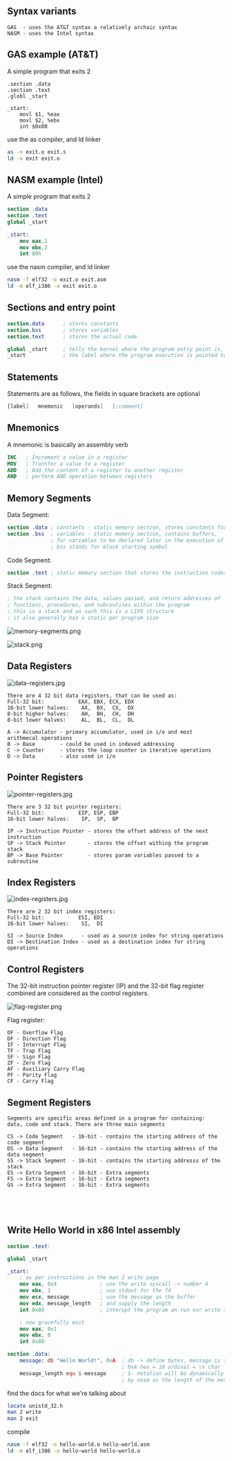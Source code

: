 ## Syntax variants 
```
GAS  - uses the AT&T syntax a relatively archaic syntax
NASM - uses the Intel syntax
```

## GAS example (AT&T)

A simple program that exits 2
```gas
.section .data
.section .text
.globl _start

_start:
    movl $1, %eax
    movl $2, %ebx
    int $0x80
```

use the as compiler, and ld linker
```bash
as -o exit.o exit.s
ld -o exit exit.o 
```


## NASM example (Intel)

A simple program that exits 2
```nasm
section .data
section .text
global _start

_start:
    mov eax,1
    mov ebx,2
    int 80h
```

use the nasm compiler, and ld linker
```bash
nasm -f elf32 -o exit.o exit.asm
ld -m elf_i386 -o exit exit.o 
```

## Sections and entry point
```nasm
section.data      ; stores constants 
section.bss       ; stores variables
section.text      ; stores the actual code
```
```nasm
global _start     ; tells the kernel where the program entry point is, and it's a label _start 
_start            ; the label where the program execution is pointed to 
```

## Statements 

Statements are as follows, the fields in square brackets are optional
```nasm
[label]   mnemonic   [operands]   [;comment]
```

## Mnemonics

A mnemonic is basically an assembly verb
```nasm
INC   ; Increment a value in a register
MOV   ; Transfer a value to a register
ADD   ; Add the content of a register to another register
AND   ; perform AND operation between registers
```

## Memory Segments

Data Segment: 
```nasm
section .data ; constants - static memory section, stores constants for the program
section .bss  ; variables - static memory section, contains buffers,  
              ; for variables to be declared later in the execution of the program
              ; bss stands for block starting symbol
```

Code Segment:
```nasm
section .text ; static memory section that stores the instruction codes of the program
```

Stack Segment:
```nasm
; the stack contains the data, values passed, and return addresses of
; functions, procedures, and subroutines within the program
; this is a stack and as such this is a LIFO structure
; it also generally has a static per program size
```

![memory-segments.png](memory-segments.png)    

![stack.png](stack.png)  


## Data Registers

![data-registers.jpg](data-registers.jpg)  

```
There are 4 32 bit data registers, that can be used as: 
Full-32 bit:           EAX, EBX, ECX, EDX
16-bit lower halves:    AX,  BX,  CX,  DX
8-bit higher halves:    AH,  BH,  CH,  DH
8-bit lower halves:     AL,  BL,  CL,  DL
```
```
A -> Accumulator - primary accumulator, used in i/o and most arithmecal operations 
B -> Base        - could be used in indexed addressing
C -> Counter     - stores the loop counter in iterative operations
D -> Data        - also used in i/o
```

## Pointer Registers

![pointer-registers.jpg](pointer-registers.jpg)  

```
There are 3 32 bit pointer registers:
Full-32 bit:           EIP, ESP, EBP
16-bit lower halves:    IP,  SP,  BP
```
```
IP -> Instruction Pointer - stores the offset address of the next instruction
SP -> Stack Pointer       - stores the offset withing the program stack
BP -> Base Pointer        - stores param variables passed to a subroutine
```


## Index Registers 

![index-registers.jpg](index-registers.jpg)  

```
There are 2 32 bit index registers:
Full-32 bit:           ESI, EDI
16-bit lower halves:    SI,  DI
```
```
SI -> Source Index      - used as a source index for string operations 
DI -> Destination Index - used as a destination index for string operations 
```

## Control Registers

The 32-bit instruction pointer register (IP) and the 32-bit flag register combined are considered as the control registers.

![flag-register.png](flag-register.png)

Flag register:
```
OF - Overflow Flag
DF - Direction Flag
IF - Interrupt Flag
TF - Trap Flag
SF - Sign Flag
ZF - Zero Flag
AF - Auxiliary Carry Flag
PF - Parity Flag
CF - Carry Flag
```

## Segment Registers

```
Segments are specific areas defined in a program for containing: 
data, code and stack. There are three main segments
```
```
CS -> Code Segment   - 16-bit - contains the starting address of the code segment
DS -> Data Segment   - 16-bit - contains the starting address of the data segment
SS -> Stack Segment  - 16-bit - contains the starting addresss of the stack 
ES -> Extra Segment  - 16-bit - Extra segments 
FS -> Extra Segment  - 16-bit - Extra segments 
GS -> Extra Segment  - 16-bit - Extra segments 
```

```nasm
```

```nasm
```

```nasm
```

```nasm
```

## Write Hello World in x86 Intel assembly

```nasm
section .text:

global _start

_start:
    ; as per instructions in the man 2 write page
    mov eax, 0x4              ; use the write syscall -> number 4
    mov ebx, 1                ; use stdout for the fd
    mov ecx, message          ; use the message as the buffer
    mov edx, message_length   ; and supply the length
    int 0x80                  ; interupt the program an run our write syscall

    ; now gracefully exit
    mov eax, 0x1
    mov ebx, 0
    int 0x80

section .data:
    message: db "Hello World!", 0xA  ; db -> define bytes, message is the name of the variable
                                     ; 0xA hex = 10 ordinal = \n char
    message_length equ $-message     ; $- notation will be dynamically interpreted
                                     ; by nasm as the length of the message variale
```

find the docs for what we're talking about
```bash
locate unistd_32.h
man 2 write
man 2 exit 
```

compile
```bash
nasm -f elf32 -o hello-world.o hello-world.asm
ld -m elf_i386 -o hello-world hello-world.o 
```
